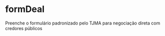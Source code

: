 # formDeal
Preenche o formulário padronizado pelo TJMA para negociação direta com credores públicos
